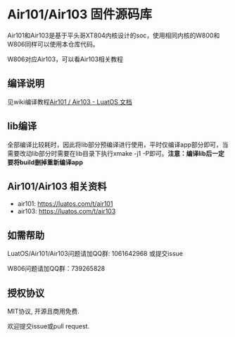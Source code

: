 # Air101/Air103 固件源码库

Air101和Air103是基于平头哥XT804内核设计的soc，使用相同内核的W800和W806同样可以使用本仓库代码。

W806对应Air103，可以看Air103相关教程

## 编译说明
见wiki编译教程[Air101 / Air103 - LuatOS 文档](https://wiki.luatos.com/develop/compile/Air101.html)

## lib编译

全部编译比较耗时，因此将lib部分预编译进行使用，平时仅编译app部分即可，当需要改动lib部分时需要在lib目录下执行xmake -j1 -P即可。**注意：编译lib后一定要将build删掉重新编译app**

## Air101/Air103 相关资料

* air101: https://luatos.com/t/air101
* air103: https://luatos.com/t/air103

## 如需帮助

LuatOS/Air101/Air103问题请加QQ群: 1061642968 或提交issue

W806问题请加QQ群：739265828

## 授权协议

MIT协议, 开源且商用免费.

欢迎提交issue或pull request.
